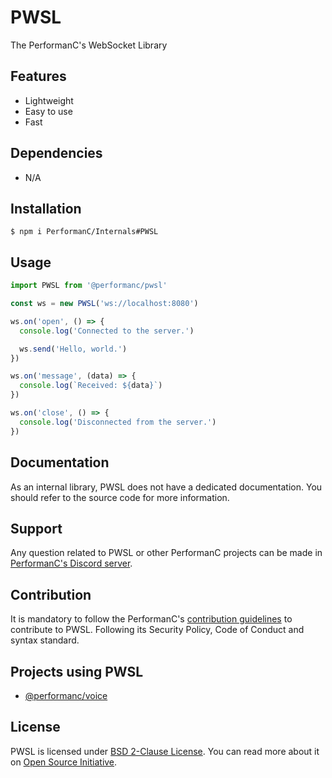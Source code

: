 # PWSL

The PerformanC's WebSocket Library

## Features

- Lightweight
- Easy to use
- Fast

## Dependencies

- N/A

## Installation

```shell
$ npm i PerformanC/Internals#PWSL
```

## Usage

```js
import PWSL from '@performanc/pwsl'

const ws = new PWSL('ws://localhost:8080')

ws.on('open', () => {
  console.log('Connected to the server.')

  ws.send('Hello, world.')
})

ws.on('message', (data) => {
  console.log(`Received: ${data}`)
})

ws.on('close', () => {
  console.log('Disconnected from the server.')
})
```

## Documentation

As an internal library, PWSL does not have a dedicated documentation. You should refer to the source code for more information.

## Support

Any question related to PWSL or other PerformanC projects can be made in [PerformanC's Discord server](https://discord.gg/uPveNfTuCJ).

## Contribution

It is mandatory to follow the PerformanC's [contribution guidelines](https://github.com/PerformanC/contributing) to contribute to PWSL. Following its Security Policy, Code of Conduct and syntax standard.

## Projects using PWSL

- [@performanc/voice](https://github.com/PerformanC/voice)

## License

PWSL is licensed under [BSD 2-Clause License](LICENSE). You can read more about it on [Open Source Initiative](https://opensource.org/licenses/BSD-2-Clause).